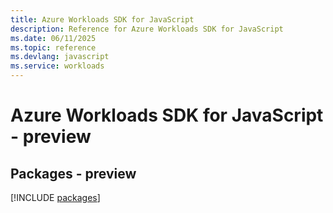 ```yaml
---
title: Azure Workloads SDK for JavaScript
description: Reference for Azure Workloads SDK for JavaScript
ms.date: 06/11/2025
ms.topic: reference
ms.devlang: javascript
ms.service: workloads
---
```

# Azure Workloads SDK for JavaScript - preview
## Packages - preview
[!INCLUDE [packages](workloads-index.md)]